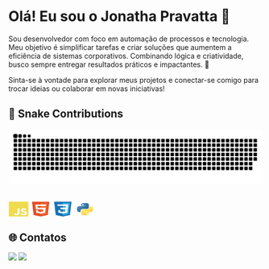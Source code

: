 # Olá! Eu sou o Jonatha Pravatta 👋  

Sou desenvolvedor com foco em automação de processos e tecnologia. Meu objetivo é simplificar tarefas e criar soluções que aumentem a eficiência de sistemas corporativos. Combinando lógica e criatividade, busco sempre entregar resultados práticos e impactantes. 🚀  

Sinta-se à vontade para explorar meus projetos e conectar-se comigo para trocar ideias ou colaborar em novas iniciativas!  

## 🐍 Snake Contributions

![Snake animation (dark)](https://raw.githubusercontent.com/Pravatta/Pravatta/output/github-contribution-grid-snake-dark.svg?palette=github-dark)


<div style="display: inline_block"><br>
  <img align="center" alt="Jonatha-Js" height="30" width="40" src="https://raw.githubusercontent.com/devicons/devicon/master/icons/javascript/javascript-plain.svg">
  <img align="center" alt="Jonatha-HTML" height="30" width="40" src="https://raw.githubusercontent.com/devicons/devicon/master/icons/html5/html5-original.svg">
  <img align="center" alt="Jonatha-CSS" height="30" width="40" src="https://raw.githubusercontent.com/devicons/devicon/master/icons/css3/css3-original.svg">
  <img align="center" alt="Jonatha-Python" height="30" width="40" src="https://raw.githubusercontent.com/devicons/devicon/master/icons/python/python-original.svg">
</div>  

## 🌐 Contatos  
<div> 
  <a href="mailto:pravatta.py@gmail.com"><img src="https://img.shields.io/badge/-Gmail-%23333?style=for-the-badge&logo=gmail&logoColor=white" target="_blank"></a>
  <a href="https://www.linkedin.com/in/jonatha-pravatta-123b7b22b/" target="_blank"><img src="https://img.shields.io/badge/-LinkedIn-%230077B5?style=for-the-badge&logo=linkedin&logoColor=white" target="_blank"></a>
</div>
